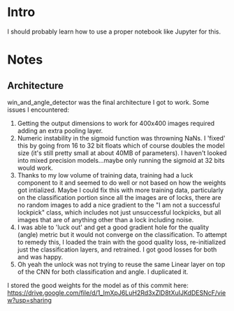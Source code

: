 # Intro
I should probably learn how to use a proper notebook like Jupyter for this.

# Notes

## Architecture
win_and_angle_detector was the final architecture I got to work. Some issues I encountered:

1. Getting the output dimensions to work for 400x400 images required adding an extra pooling layer.
2. Numeric instability in the sigmoid function was throwning NaNs. I 'fixed' this by going from 16 to 32 bit floats which of course doubles the model size (it's still pretty small at about 40MB of parameters). I haven't looked into mixed precision models...maybe only running the sigmoid at 32 bits would work.
3. Thanks to my low volume of training data, training had a luck component to it and seemed to do well or not based on how the weights got intialized. Maybe I could fix this with more training data, particularly on the classification portion since all the images are of locks, there are no random images to add a nice gradient to the "I am not a successful lockpick" class, which includes not just unsuccessful lockpicks, but all images that are of anything other than a lock including noise.
4. I was able to 'luck out' and get a good gradient hole for the quality (angle) metric but it would not converge on the classification. To attempt to remedy this, I loaded the train with the good quality loss, re-initialized just the classification layers, and retrained. I got good losses for both and was happy.
5. Oh yeah the unlock was not trying to reuse the same Linear layer on top of the CNN for both classification and angle. I duplicated it.

I stored the good weights for the model as of this commit here:
https://drive.google.com/file/d/1_ImXpJ6LuH2Rd3xZlD8tXuIJKdDESNcF/view?usp=sharing

